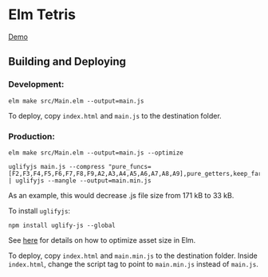 # Elm Tetris

[Demo](https://aistrate.github.io/elm-tetris/index.html)

## Building and Deploying

### Development:

```
elm make src/Main.elm --output=main.js
```

To deploy, copy `index.html` and `main.js` to the destination folder.

### Production:

```
elm make src/Main.elm --output=main.js --optimize

uglifyjs main.js --compress "pure_funcs=[F2,F3,F4,F5,F6,F7,F8,F9,A2,A3,A4,A5,A6,A7,A8,A9],pure_getters,keep_fargs=false,unsafe_comps,unsafe" | uglifyjs --mangle --output=main.min.js
```

As an example, this would decrease .js file size from 171 kB to 33 kB.

To install `uglifyjs`:

```
npm install uglify-js --global
```

See [here](https://github.com/elm/compiler/blob/master/hints/optimize.md) for details on how to optimize asset size in Elm.

To deploy, copy `index.html` and `main.min.js` to the destination folder. Inside `index.html`, change the script tag to point to `main.min.js` instead of `main.js`.
